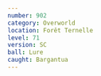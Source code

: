 ```yaml
---
number: 902
category: Overworld
location: Forêt Ternelle
level: 71
version: SC
ball: Lure
caught: Bargantua
---
```

